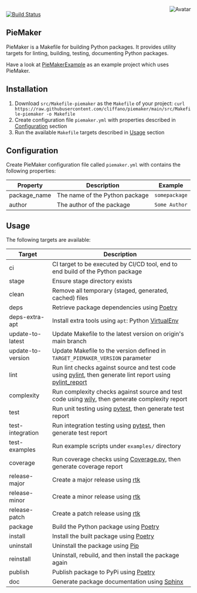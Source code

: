 <img align="right" src="https://raw.github.com/cliffano/piemaker/master/avatar.jpg" alt="Avatar"/>

[![Build Status](https://github.com/cliffano/piemaker/actions/workflows/ci-workflow.yaml/badge.svg)](https://github.com/cliffano/piemaker/actions/workflows/ci-workflow.yaml)
<br/>

PieMaker
--------

PieMaker is a Makefile for building Python packages.
It provides utility targets for linting, building, testing, documenting Python packages.

Have a look at [PieMakerExample](examples/) as an example project which uses PieMaker.

Installation
------------

1. Download `src/Makefile-piemaker` as the `Makefile` of your project:
    `curl https://raw.githubusercontent.com/cliffano/piemaker/main/src/Makefile-piemaker -o Makefile`
2. Create configuration file `piemaker.yml` with properties described in [Configuration](#configuration) section
3. Run the available `Makefile` targets described in [Usage](#usage) section

Configuration
-------------

Create PieMaker configuration file called `piemaker.yml` with contains the following properties:

| Property | Description | Example |
|----------|-------------|---------|
| package_name | The name of the Python package | `somepackage` |
| author | The author of the package | `Some Author` |

Usage
-----

The following targets are available:

| Target | Description |
|--------|-------------|
| ci | CI target to be executed by CI/CD tool, end to end build of the Python package |
| stage | Ensure stage directory exists |
| clean | Remove all temporary (staged, generated, cached) files |
| deps | Retrieve package dependencies using [Poetry](https://python-poetry.org/) |
| deps-extra-apt | Install extra tools using `apt`: Python [VirtualEnv](https://virtualenv.pypa.io/) |
| update-to-latest | Update Makefile to the latest version on origin's main branch |
| update-to-version | Update Makefile to the version defined in `TARGET_PIEMAKER_VERSION` parameter |
| lint | Run lint checks against source and test code using [pylint](https://www.pylint.org/), then generate lint report using [pylint_report](https://pypi.org/project/pylint-report/) |
| complexity | Run complexity checks against source and test code using [wily](https://wily.readthedocs.io/), then generate complexity report |
| test | Run unit testing using [pytest](https://pytest.org), then generate test report |
| test-integration | Run integration testing using [pytest](https://pytest.org), then generate test report |
| test-examples | Run example scripts under `examples/` directory |
| coverage | Run coverage checks using [Coverage.py](https://github.com/nedbat/coveragepy), then generate coverage report |
| release-major | Create a major release using [rtk](https://github.com/cliffano/rtk) |
| release-minor | Create a minor release using [rtk](https://github.com/cliffano/rtk) |
| release-patch | Create a patch release using [rtk](https://github.com/cliffano/rtk) |
| package | Build the Python package using [Poetry](https://python-poetry.org/) |
| install | Install the built package using [Poetry](https://python-poetry.org/) |
| uninstall | Uninstall the package using [Pip](https://pypi.org/project/pip/) |
| reinstall | Uninstall, rebuild, and then install the package again |
| publish | Publish package to PyPi using [Poetry](https://python-poetry.org/) |
| doc | Generate package documentation using [Sphinx](https://www.sphinx-doc.org/) |
